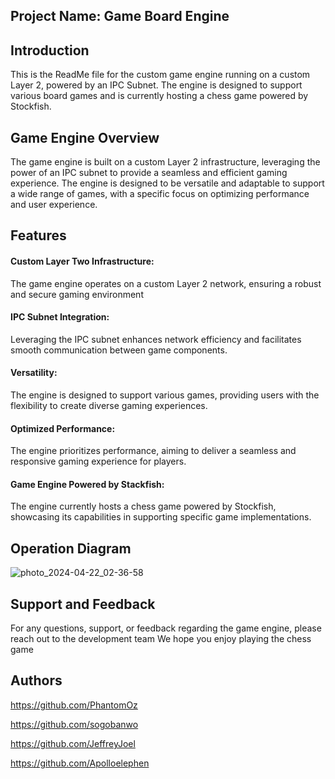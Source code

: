 
## Project Name: Game Board Engine
## Introduction
This is the ReadMe file for the custom game engine running on a custom Layer 2, powered by an IPC Subnet. The engine is designed to support various board games and is currently hosting a chess game powered by Stockfish.
## Game Engine Overview

The game engine is built on a custom Layer 2 infrastructure, leveraging the power of an IPC subnet to provide a seamless and efficient gaming experience. The engine is designed to be versatile and adaptable to support a wide range of games, with a specific focus on optimizing performance and user experience.
## Features

#### Custom Layer Two Infrastructure:

 The game engine operates on a custom Layer 2 network, ensuring a robust and secure gaming environment

#### IPC Subnet Integration: 

Leveraging the IPC subnet enhances network efficiency and facilitates smooth communication between game components.

#### Versatility: 

The engine is designed to support various games, providing users with the flexibility to create diverse gaming experiences.

#### Optimized Performance: 

The engine prioritizes performance, aiming to deliver a seamless and responsive gaming experience for players.

#### Game Engine Powered by Stackfish: 

The engine currently hosts a chess game powered by Stockfish, showcasing its capabilities in supporting specific game implementations.

## Operation Diagram


![photo_2024-04-22_02-36-58](https://github.com/PhantomOz/board-contract/assets/90451195/7572d2ed-61db-4f33-b293-ba49544dd249)


## Support and Feedback

For any questions, support, or feedback regarding the game engine, please reach out to the development team 
We hope you enjoy playing the chess game 


## Authors

https://github.com/PhantomOz

https://github.com/sogobanwo

https://github.com/JeffreyJoel

https://github.com/Apolloelephen
